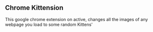 ## Chrome Kittension
This google chrome extension on active, changes all the images of any webpage you load to some random Kittens' 
